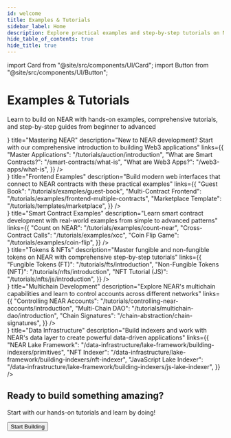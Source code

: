 ```yaml
---
id: welcome
title: Examples & Tutorials
sidebar_label: Home
description: Explore practical examples and step-by-step tutorials on NEAR to grow your skills from beginner to advanced.
hide_table_of_contents: true
hide_title: true
---
```


import Card from "@site/src/components/UI/Card";
import Button from "@site/src/components/UI/Button";

<div className="landing">

<div className="landing-intro">
  <h1>Examples & Tutorials</h1>
  <p className="landing-subtitle">
    Learn to build on NEAR with hands-on examples, comprehensive tutorials, and
    step-by-step guides from beginner to advanced
  </p>
  <div className="landing-underline"></div>
</div>
<div className="row">
  <div className="col col--4">
    <Card
      variant="icon"
      icon={<img src="/icons/near.svg" alt="Mastering NEAR" />}
      title="Mastering NEAR"
      description="New to NEAR development? Start with our comprehensive introduction to building Web3 applications"
      links={{
        "Master Applications": "/tutorials/auction/introduction",
        "What are Smart Contracts?": "/smart-contracts/what-is",
        "What are Web3 Apps?": "/web3-apps/what-is",
      }}
    />
  </div>
  <div className="col col--4">
    <Card
      variant="icon"
      icon={<img src="/icons/app.svg" alt="Frontend Examples" />}
      title="Frontend Examples"
      description="Build modern web interfaces that connect to NEAR contracts with these practical examples"
      links={{
        "Guest Book": "/tutorials/examples/guest-book",
        "Multi-Contract Frontend":
          "/tutorials/examples/frontend-multiple-contracts",
        "Marketplace Template": "/tutorials/templates/marketplace",
      }}
    />
  </div>
  <div className="col col--4">
    <Card
      variant="icon"
      icon={<img src="/icons/contract.svg" alt="Smart Contract Examples" />}
      title="Smart Contract Examples"
      description="Learn smart contract development with real-world examples from simple to advanced patterns"
      links={{
        "Count on NEAR": "/tutorials/examples/count-near",
        "Cross-Contract Calls": "/tutorials/examples/xcc",
        "Coin Flip Game": "/tutorials/examples/coin-flip",
      }}
    />
  </div>
</div>
<div className="row">
  <div className="col col--4">
    <Card
      variant="icon"
      icon={<img src="/icons/token.svg" alt="Tokens & NFTs" />}
      title="Tokens & NFTs"
      description="Master fungible and non-fungible tokens on NEAR with comprehensive step-by-step tutorials"
      links={{
        "Fungible Tokens (FT)": "/tutorials/fts/introduction",
        "Non-Fungible Tokens (NFT)": "/tutorials/nfts/introduction",
        "NFT Tutorial (JS)": "/tutorials/nfts/js/introduction",
      }}
    />
  </div>
  <div className="col col--4">
    <Card
      variant="icon"
      icon={<img src="/icons/multichain.svg" alt="Multichain Development" />}
      title="Multichain Development"
      description="Explore NEAR's multichain capabilities and learn to control accounts across different networks"
      links={{
        "Controlling NEAR Accounts":
          "/tutorials/controlling-near-accounts/introduction",
        "Multi-Chain DAO": "/tutorials/multichain-dao/introduction",
        "Chain Signatures": "/chain-abstraction/chain-signatures",
      }}
    />
  </div>
  <div className="col col--4">
    <Card
      variant="icon"
      icon={<img src="/icons/database.svg" alt="Data Infrastructure" />}
      title="Data Infrastructure"
      description="Build indexers and work with NEAR's data layer to create powerful data-driven applications"
      links={{
        "NEAR Lake Framework":
          "/data-infrastructure/lake-framework/building-indexers/primitives",
        "NFT Indexer":
          "/data-infrastructure/lake-framework/building-indexers/nft-indexer",
        "JavaScript Lake Indexer":
          "/data-infrastructure/lake-framework/building-indexers/js-lake-indexer",
      }}
    />
  </div>
</div>
<div className="landing-footer">
  <h2>Ready to build something amazing?</h2>
  <p>Start with our hands-on tutorials and learn by doing!</p>
  <div className="landing-cta">
    <Button
      href="/tutorials/auction/introduction"
      variant="primary"
      size="large"
    >
      Start Building
    </Button>
  </div>
</div>

</div>
